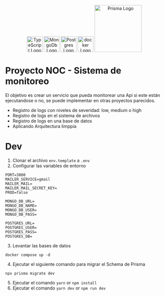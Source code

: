   <p align="center">
    <a href="https://www.typescriptlang.org/" target="blank"><img src="https://upload.wikimedia.org/wikipedia/commons/thumb/4/4c/Typescript_logo_2020.svg/512px-Typescript_logo_2020.svg.png" width="50" alt="TypeScript Logo" /></a>
    <a href="https://www.mongodb.com/" target="blank"><img src="https://seeklogo.com/images/M/mongodb-logo-D13D67C930-seeklogo.com.png" width="50" alt="MongoDb Logo" /></a>
    <a href="https://www.postgresql.org/" target="blank"><img src="https://www.postgresql.org/media/img/about/press/elephant.png" width="50" alt="Postgres Logo" /></a>
    <a href="https://www.docker.com/" target="blank"><img src="https://cdn4.iconfinder.com/data/icons/logos-and-brands/512/97_Docker_logo_logos-512.png" width="50" alt="docker Logo" /></a>
    <a href="https://www.prisma.io/" target="blank"><img src="https://prismalens.vercel.app/header/logo-dark.svg" width="150" alt="Prisma Logo" /></a>
  </p>

# Proyecto NOC - Sistema de monitoreo

El objetivo es crear un servicio que pueda monitorear una Api si este están ejecutandose o no, se puede implementar en otras proyectos parecidos.

- Registro de logs con niveles de severidad: low, medium o high
- Registro de logs en el sistema de archivos
- Registro de logs en una base de datos
- Aplicando Arquitectura limppia

# Dev

1. Clonar el archivo `env.template` a `.env`
2. Configurar las variables de entorno

```
PORT=3000
MAILER_SERVICE=gmail
MAILER_MAIL=
MAILER_MAIL_SECRET_KEY=
PROD=false

MONGO_DB_URL=
MONGO_DB_NAME=
MONGO_DB_USER=
MONGO_DB_PASS=

POSTGRES_URL=
POSTGRES_USER=
POSTGRES_PASS=
POSTGRES_DB=
```

3. Levantar las bases de datos

```
docker compose up -d
```

4. Ejecutar el siguiente comando para migrar el Schema de Prisma

```
npx prisma migrate dev
```

5. Ejecutar el comando `yarn` or `npm install`
6. Ejecutar el comando `yarn dev` or `npm run dev`
